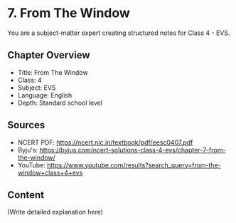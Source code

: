 # 7. From The Window

You are a subject-matter expert creating structured notes for Class 4 - EVS.

## Chapter Overview
- Title: From The Window
- Class: 4
- Subject: EVS
- Language: English
- Depth: Standard school level

## Sources
- NCERT PDF: https://ncert.nic.in/textbook/pdf/eesc0407.pdf
- Byju's: https://byjus.com/ncert-solutions-class-4-evs/chapter-7-from-the-window/
- YouTube: https://www.youtube.com/results?search_query=from-the-window+class+4+evs

## Content
(Write detailed explanation here)
